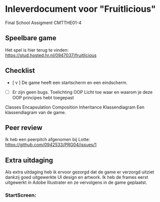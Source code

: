 # Inleverdocument voor "Fruitlicious"
Final School Assigment CMTTHE01-4

## Speelbare game
Het spel is hier terug te vinden:
https://stud.hosted.hr.nl/0947037/fruitlicious

## Checklist
- [ v ] De game heeft een startscherm en een eindscherm.
- [ ] Er zijn geen bugs.
Toelichting OOP
Licht toe waar en waarom je deze OOP principes hebt toegepast

Classes
Encapsulation
Composition
Inheritance
Klassendiagram
Een klassendiagram van de game.

## Peer review
Ik heb een peerpitch afgenomen bij Lotte: https://github.com/0942533/PRG04/issues/1

## Extra uitdaging
Als extra uitdaging heb ik ervoor gezorgd dat de game er verzorgd uitziet dankzij goed uitgewerkte UI design en artwork. Ik heb de frames eerst uitgewerkt in Adobe Illustrater en ze vervolgens in de game geplaatst. 
### StartScreen:
